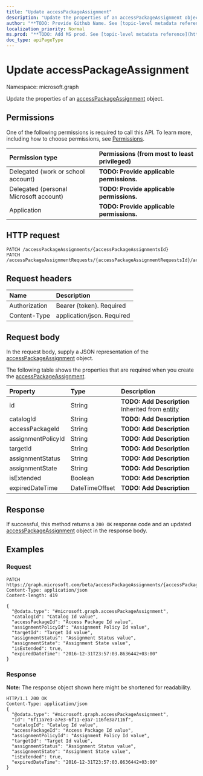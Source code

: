 ```yaml
---
title: "Update accessPackageAssignment"
description: "Update the properties of an accessPackageAssignment object."
author: "**TODO: Provide Github Name. See [topic-level metadata reference](https://msgo.azurewebsites.net/add/document/guidelines/metadata.html#topic-level-metadata)**"
localization_priority: Normal
ms.prod: "**TODO: Add MS prod. See [topic-level metadata reference](https://msgo.azurewebsites.net/add/document/guidelines/metadata.html#topic-level-metadata)**"
doc_type: apiPageType
---
```


# Update accessPackageAssignment

Namespace: microsoft.graph

Update the properties of an [accessPackageAssignment](../resources/accesspackageassignment.md) object.

## Permissions
One of the following permissions is required to call this API. To learn more, including how to choose permissions, see [Permissions](/concepts/permissions-reference.md).

|Permission type|Permissions (from most to least privileged)|
|:---|:---|
|Delegated (work or school account)|**TODO: Provide applicable permissions.**|
|Delegated (personal Microsoft account)|**TODO: Provide applicable permissions.**|
|Application|**TODO: Provide applicable permissions.**|

## HTTP request
<!-- {
  "blockType": "ignored"
}
-->
``` http
PATCH /accessPackageAssignments/{accessPackageAssignmentsId}
PATCH /accessPackageAssignmentRequests/{accessPackageAssignmentRequestsId}/accessPackageAssignment
```

## Request headers
|Name|Description|
|:---|:---|
|Authorization|Bearer {token}. Required|
|Content-Type|application/json. Required|

## Request body
In the request body, supply a JSON representation of the [accessPackageAssignment](../resources/accesspackageassignment.md) object.

The following table shows the properties that are required when you create the [accessPackageAssignment](../resources/accesspackageassignment.md).

|Property|Type|Description|
|:---|:---|:---|
|id|String|**TODO: Add Description** Inherited from [entity](../resources/entity.md)|
|catalogId|String|**TODO: Add Description**|
|accessPackageId|String|**TODO: Add Description**|
|assignmentPolicyId|String|**TODO: Add Description**|
|targetId|String|**TODO: Add Description**|
|assignmentStatus|String|**TODO: Add Description**|
|assignmentState|String|**TODO: Add Description**|
|isExtended|Boolean|**TODO: Add Description**|
|expiredDateTime|DateTimeOffset|**TODO: Add Description**|



## Response
If successful, this method returns a `200 OK` response code and an updated [accessPackageAssignment](../resources/accesspackageassignment.md) object in the response body.

## Examples

### Request
<!-- {
  "blockType": "request",
  "name": "update_accesspackageassignment"
}
-->
``` http
PATCH https://graph.microsoft.com/beta/accessPackageAssignments/{accessPackageAssignmentsId}
Content-Type: application/json
Content-length: 419

{
  "@odata.type": "#microsoft.graph.accessPackageAssignment",
  "catalogId": "Catalog Id value",
  "accessPackageId": "Access Package Id value",
  "assignmentPolicyId": "Assignment Policy Id value",
  "targetId": "Target Id value",
  "assignmentStatus": "Assignment Status value",
  "assignmentState": "Assignment State value",
  "isExtended": true,
  "expiredDateTime": "2016-12-31T23:57:03.8636442+03:00"
}
```

### Response
**Note:** The response object shown here might be shortened for readability.
<!-- {
  "blockType": "response",
  "truncated": true
}
-->
``` http
HTTP/1.1 200 OK
Content-Type: application/json
{
  "@odata.type": "#microsoft.graph.accessPackageAssignment",
  "id": "6f11a7e3-a7e3-6f11-e3a7-116fe3a7116f",
  "catalogId": "Catalog Id value",
  "accessPackageId": "Access Package Id value",
  "assignmentPolicyId": "Assignment Policy Id value",
  "targetId": "Target Id value",
  "assignmentStatus": "Assignment Status value",
  "assignmentState": "Assignment State value",
  "isExtended": true,
  "expiredDateTime": "2016-12-31T23:57:03.8636442+03:00"
}
```

